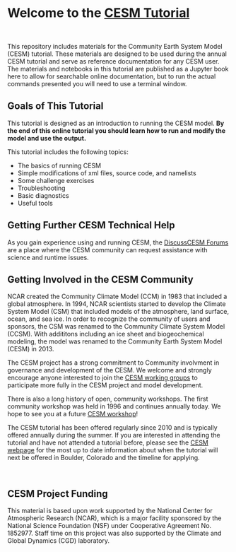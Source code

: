 
# Welcome to the [CESM Tutorial](https://ncar.github.io/CESM-Tutorial/README.html)

<br>

This repository includes materials for the Community Earth System Model (CESM) tutorial. These materials are designed to be used during the annual CESM tutorial and serve as reference documentation for any CESM user. The materials and notebooks in this tutorial are published as a Jupyter book here to allow for searchable online documentation, but to run the actual commands presented you will need to use a terminal window. 

## Goals of This Tutorial

This tutorial is designed as an introduction to running the CESM model. **By the end of this online tutorial you should learn how to run and modify the model and use the output.** 

This tutorial includes the following topics:
* The basics of running CESM
* Simple modifications of xml files, source code, and namelists
* Some challenge exercises
* Troubleshooting
* Basic diagnostics
* Useful tools

## Getting Further CESM Technical Help

As you gain experience using and running CESM, the [DiscussCESM Forums](https://bb.cgd.ucar.edu/cesm/) are a place where the CESM community can request assistance with science and runtime issues.

## Getting Involved in the CESM Community

NCAR created the Community Climate Model (CCM) in 1983 that included a global atmosphere. In 1994, NCAR scientists started to develop the Climate System Model (CSM) that included models of the atmosphere, land surface, ocean, and sea ice. In order to recognize the community of users and sponsors, the CSM was renamed to the Community Climate System Model (CCSM). With addititons including an ice sheet and biogeochemical modeling, the model was renamed to the Community Earth System Model (CESM) in 2013. 

The CESM project has a strong commitment to Community involvment in governance and development of the CESM. We welcome and strongly encourage anyone interested to join the [CESM working groups](https://www.cesm.ucar.edu/working-groups) to participate more fully in the CESM project and model development. 

There is also a long history of open, community workshops. The first community workshop was held in 1996 and continues annually today. We hope to see you at a future [CESM workshop](https://www.cesm.ucar.edu/events/workshops)!

The CESM tutorial has been offered regularly since 2010 and is typically offered annually during the summer. If you are interested in attending the tutorial and have not attended a tutorial before, please see the [CESM webpage](https://www.cesm.ucar.edu/events/tutorials) for the most up to date information about when the tutorial will next be offered in Boulder, Colorado and the timeline for applying.

<br>

<div>

## CESM Project Funding 

This material is based upon work supported by the National Center for Atmospheric Research (NCAR), which is a major facility sponsored by the National Science Foundation (NSF) under Cooperative Agreement No. 1852977. Staff time on this project was also supported by the Climate and Global Dynamics (CGD) laboratory.

